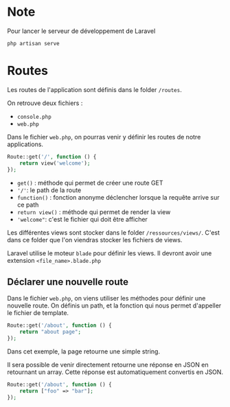 # Note

Pour lancer le serveur de développement de Laravel 

```shell
php artisan serve
```
# Routes

Les routes de l'application sont définis dans le folder `/routes`.

On retrouve deux fichiers :
- `console.php`
- `web.php`

Dans le fichier `web.php`, on pourras venir y définir les routes de notre applications.
```php
Route::get('/', function () {
    return view('welcome');
});
```

- `get()` : méthode qui permet de créer une route GET
- `'/'`: le path de la route
- `function()` : fonction anonyme déclencher lorsque la requête arrive sur ce path
- `return view()` : méthode qui permet de render la view
- `'welcome"`: c'est le fichier qui doit être afficher

Les différentes views sont stocker dans le folder `/ressources/views/`. C'est dans ce folder que l'on viendras stocker les fichiers de views.

Laravel utilise le moteur `blade` pour définir les views. Il devront avoir une extension `<file_name>.blade.php`

## Déclarer une nouvelle route

Dans le fichier `web.php`, on viens utiliser les méthodes pour définir une nouvelle route. On définis un path, et la fonction qui nous permet d'appeller le fichier de template.
```php
Route::get('/about', function () {
    return "about page";
});
```
Dans cet exemple, la page retourne une simple string.

Il sera possible de venir directement retourne une réponse en JSON en retournant un array. Cette réponse est automatiquement convertis en JSON. 
```php
Route::get('/about', function () {
    return ["foo" => "bar"];
});
```
